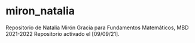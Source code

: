 # miron_natalia
 Repositorio de Natalia Mirón Gracia para Fundamentos Matemáticos, MBD 2021-2022
Repositorio activado el [09/09/21].
